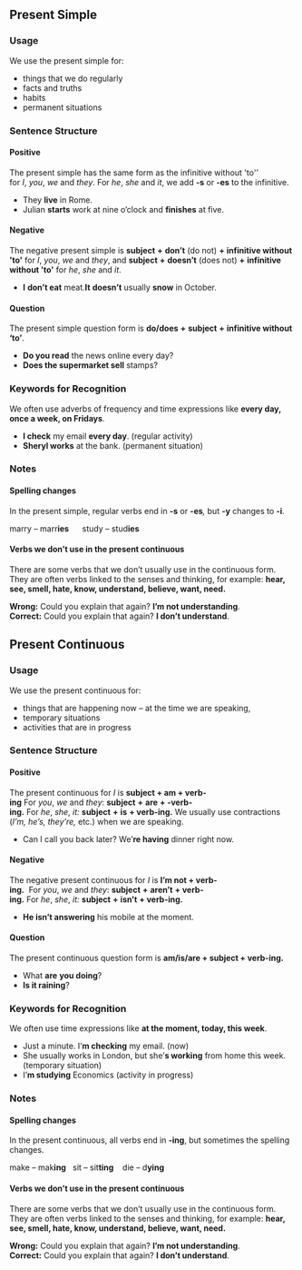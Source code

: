 
## Present Simple
### Usage

We use the present simple for:

- things that we do regularly
- facts and truths 
- habits
- permanent situations

### Sentence Structure
#### Positive

The present simple has the same form as the infinitive without 'to'’ for _I_, _you_, _we_ and _they_. For _he_, _she_ and _it_, we add **-s** or **-es** to the infinitive.

- They **live** in Rome.
- Julian **starts** work at nine o’clock and **finishes** at five.
#### Negative

The negative present simple is **subject** **+** **don’t** (do not) **+** **infinitive without 'to'** for _I_, _you_, _we_ and _they_, and **subject** **+** **doesn’t** (does not) **+** **infinitive without 'to'** for _he_, _she_ and _it_.

- **I** **don’t eat** meat.**It** **doesn’t** usually **snow** in October.
#### Question

The present simple question form is **do/does** **+** **subject** **+** **infinitive without ‘to’**.

- **Do you read** the news online every day?
- **Does the supermarket sell** stamps?
### Keywords for Recognition

We often use adverbs of frequency and time expressions like **every day, once a week, on Fridays**.

- **I check** my email **every day**. (regular activity)
- **Sheryl works** at the bank. (permanent situation)
### Notes
#### Spelling changes

In the present simple, regular verbs end in **-s** or **-es**_,_ but **-y** changes to **-i**.

marry – marr**ies**      study – stud**ies**
#### Verbs we don’t use in the present continuous

There are some verbs that we don’t usually use in the continuous form. They are often verbs linked to the senses and thinking, for example: **hear, see, smell, hate, know, understand, believe, want, need.**

**Wrong:** Could you explain that again? **I’m not understanding**.
**Correct:** Could you explain that again? **I don’t understand**.
## Present Continuous
### Usage

We use the present continuous for:

- things that are happening now *–* at the time we are speaking,
- temporary situations
- activities that are in progress
### Sentence Structure
#### Positive

The present continuous for _I_ is **subject + am + verb-ing** For _you_, _we_ and _they_: **subject** **+** **are** **+ -verb-ing.** For _he_, _she_, _it:_ **subject** **+** **is** **+ verb-ing.** We usually use contractions (_I’m, he’s, they’re,_ etc.) when we are speaking.

- Can I call you back later? We’**re having** dinner right now.
#### Negative

The negative present continuous for _I_ is **I’m not + verb-ing.**  For _you_, _we_ and _they_: **subject** **+** **aren’t** **+ verb-ing.** For _he_, _she_, _it:_ **subject** **+** **isn’t** **+ verb-ing.**

- **He isn’t answering** his mobile at the moment.
#### Question

The present continuous question form is **am/is/are + subject + verb-ing.** 

- What **are** **you doing**?
- **Is it raining**?
### Keywords for Recognition

We often use time expressions like **at the moment, today, this week**.

- Just a minute. I’**m checking** my email. (now)
- She usually works in London, but she’**s working** from home this week. (temporary situation)
- I’**m studying** Economics (activity in progress)
### Notes
#### Spelling changes

In the present continuous, all verbs end in **-ing**, but sometimes the spelling changes.

make – mak**ing**   sit – sit**ting**    die – d**ying**
#### Verbs we don’t use in the present continuous

There are some verbs that we don’t usually use in the continuous form. They are often verbs linked to the senses and thinking, for example: **hear, see, smell, hate, know, understand, believe, want, need.**

**Wrong:** Could you explain that again? **I’m not understanding**.
**Correct:** Could you explain that again? **I don’t understand**.